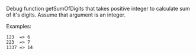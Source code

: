 Debug   function getSumOfDigits that takes positive integer to calculate sum of it's digits. Assume that argument is an integer.

Examples:
```
123  => 6
223  => 7
1337 => 14
```
